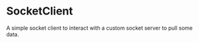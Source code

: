 SocketClient
============
A simple socket client to interact with a custom socket server to pull some data.
